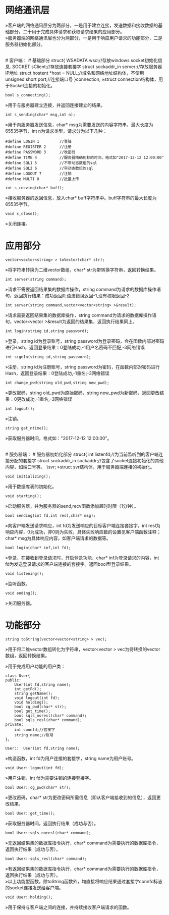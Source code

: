 # 网络通讯层
&raquo;客户端的网络通讯层分为两部分，一是用于建立连接，发送数据和接收数据的基础部分，二十用于完成具体请求和获取请求结果的应用部分。</br>
&raquo;服务器端的网络通讯层也分为两部分，一是用于响应用户请求的功能部分，二是服务器初始化部分。

</hr></br>
# 客户端：
# 基础部分
	struct{
		WSADATA wsd;//存放windows socket初始化信息.
		SOCKET sClient;//存放连接套接字
		struct sockaddr_in server;//存放服务器IP地址
		struct hostent *host = NULL;//域名和网络地址结构体，不使用
		unsigned short port;//连接端口号
	}connection;
&raquo;struct connection结构体，用于Socket连接的初始化。
	
	bool s_connecting();
&raquo;用于与服务器建立连接，并返回连接建立的结果。
	
	int s_sending(char* msg,int n);
&raquo;用于向服务器发送信息，char* msg为需要发送的内容字符串，最大长度为65535字节，int n为请求类型，请求分为以下几种：
	
	#define LOGIN 1         //登陆
	#define REGISTER 2      //注册
	#define PASSWORD 3      //改密码
	#define TIME 4          //服务器精确到秒的时间，格式如"2017-12-12 12:00:00"
	#define SQL1 5          //不带动态数组的sql
	#define SQL2 6          //带动态数组的sql
	#define LOGOUT 7		//注销
	#define MULTI 8			//批量上传
	
	int s_recving(char* buff);
&raquo;接收服务器的返回信息，放入char* buff字符串中。buff字符串的最大长度为65535字节。

	void s_close();
&raquo;关闭连接。
	
# 应用部分
	vector<vector<string> > toVector(char* str);
&raquo;将字符串转换为二维vector数组，char* str为带转换字符串，返回转换结果。
	
	int server(string command);
&raquo;请求不需要返回结果集的数据库操作，string command为请求的数据库操作语句，返回执行结果：成功返回0,语法错误返回-1,没有权限返回-2
	
	int server(string command,vector<vector<string> >&result);
&raquo;请求需要返回结果集的数据库操作，string command为请求的数据库操作语句，vector<vector<string> >&result为返回的结果集，返回执行结果同上。
	
	int login(string id,string password);
&raquo;登录，string id为登录账号，string password为登录密码，会在函数内部对密码进行Hash，返回登录结果：0登陆成功,-1用户名密码不匹配,-3网络错误
	
	int signIn(string id,string password);
&raquo;注册，string id为注册账号，string password为密码，在函数内部对密码进行Hash，返回登录结果：0登陆成功,-1重名;-3网络错误

	int change_pwd(string old_pwd,string new_pwd);
&raquo;更改密码，string old_pwd为原始密码，string new_pwd为新密码，返回更改结果：0更改成功,-1重名,-3网络错误

	int logout();
&raquo;注销。

	string get_ntime();
&raquo;获取服务器时间，格式如："2017-12-12 12:00:00"。
	
</hr></br>
# 服务器端：
# 服务器初始化部分
	struct{
		int listenfd;//为当前监听到的客户端连接分配的套接字
		struct sockaddr_in sockaddr;//包含了socket连接初始化的其他内容，如端口号等。
	}svr;
&raquo;struct svr结构体，用于服务器端连接的初始化。

	void initializing();
&raquo;用于数据库表的初始化。

	void starting();
&raquo;启动服务器，并为服务器的send,recv函数添加超时时限（1分钟）。

	bool sending(int fd,int resl,char* msg);
&raquo;向客户端发送请求响应，int fd为发送响应的目标客户端连接套接字，int resl为响应内容，0为成功，非0则为失败，具体失败响应数的设置见客户端函数注释；char* msg为具体响应内容，如客户端请求的数据等。

	bool login(char* inf,int fd);
&raquo;登录，在接收到登录请求时，开启登录功能，char* inf为登录请求的内容，int fd为发送登录请求的客户端连接的套接字。返回bool型登录结果。

	void listening();
&raquo;监听函数。
	
	void ending();
&raquo;关闭服务器。

# 功能部分
	string toString(vector<vector<string> > vec);
&raquo;用于将二维vector数组转化为字符串，vector<vector<string> > vec为待转换的vector数组，返回转换结果。

&raquo;用于完成用户功能的用户类：

	class User{
	public:
		User(int fd,string name);
		int getFd();
		string getName();
		void logout(int fd);
		void holding();
		bool cg_pwd(char* str);
		bool get_time();
		bool sqls_noresl(char* command);
		bool sqls_resl(char* command);
	private:
		int connfd;//套接字
		string name;//账号
	};
	
	User::	User(int fd,string name);
&raquo;构造函数，int fd为用户连接的套接字，string name为用户账号。

	void User::logout(int fd);
&raquo;用户注销，int fd为需要注销的连接套接字。

	bool User::cg_pwd(char* str);
&raquo;更改密码，char* str为更改密码所需信息（即从客户端接收到的信息），返回更改结果。

	bool User::get_time();
&raquo;获取服务器时间，返回执行结果（成功与否）。

	bool User::sqls_noresl(char* command);
&raquo;无返回结果集的数据库指令执行，char* command为需要执行的数据库指令，返回执行结果（成功与否）。

	bool User::sqls_resl(char* command);
&raquo;有返回结果集的数据库指令执行，char* command为需要执行的数据库指令，返回执行结果（成功与否）。</br>
&raquo;以上功能型函数，除toString函数外，均直接将响应结果通过套接字connfd标志的socket连接发送给客户端。

	void User::holding();
&raquo;用于保持与客户端之间的连接，并持续接收客户端请求的函数。
	
